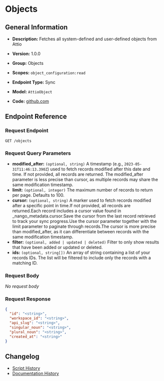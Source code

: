 <!-- BEGIN GENERATED CONTENT -->
# Objects

## General Information

- **Description:** Fetches all system-defined and user-defined objects from Attio

- **Version:** 1.0.0
- **Group:** Objects
- **Scopes:** `object_configuration:read`
- **Endpoint Type:** Sync
- **Model:** `AttioObject`
- **Code:** [github.com](https://github.com/NangoHQ/integration-templates/tree/main/integrations/attio/syncs/objects.ts)


## Endpoint Reference

### Request Endpoint

`GET /objects`

### Request Query Parameters

- **modified_after:** `(optional, string)` A timestamp (e.g., `2023-05-31T11:46:13.390Z`) used to fetch records modified after this date and time. If not provided, all records are returned. The modified_after parameter is less precise than cursor, as multiple records may share the same modification timestamp.
- **limit:** `(optional, integer)` The maximum number of records to return per page. Defaults to 100.
- **cursor:** `(optional, string)` A marker used to fetch records modified after a specific point in time.If not provided, all records are returned.Each record includes a cursor value found in _nango_metadata.cursor.Save the cursor from the last record retrieved to track your sync progress.Use the cursor parameter together with the limit parameter to paginate through records.The cursor is more precise than modified_after, as it can differentiate between records with the same modification timestamp.
- **filter:** `(optional, added | updated | deleted)` Filter to only show results that have been added or updated or deleted.
- **ids:** `(optional, string[])` An array of string containing a list of your records IDs. The list will be filtered to include only the records with a matching ID.

### Request Body

_No request body_

### Request Response

```json
{
  "id": "<string>",
  "workspace_id": "<string>",
  "api_slug": "<string>",
  "singular_noun": "<string>",
  "plural_noun": "<string>",
  "created_at": "<string>"
}
```

## Changelog

- [Script History](https://github.com/NangoHQ/integration-templates/commits/main/integrations/attio/syncs/objects.ts)
- [Documentation History](https://github.com/NangoHQ/integration-templates/commits/main/integrations/attio/syncs/objects.md)

<!-- END  GENERATED CONTENT -->

